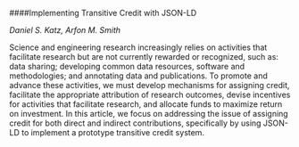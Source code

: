 
####Implementing Transitive Credit with JSON-LD

_Daniel S. Katz, Arfon M. Smith_

Science and engineering research increasingly relies on activities that facilitate research but are not currently rewarded or recognized, such as: data sharing; developing common data resources, software and methodologies; and annotating data and publications. To promote and advance these activities, we must develop mechanisms for assigning credit, facilitate the appropriate attribution of research outcomes, devise incentives for activities that facilitate research, and allocate funds to maximize return on investment. In this article, we focus on addressing the issue of assigning credit for both direct and indirect contributions, specifically by using JSON-LD to implement a prototype transitive credit system.
